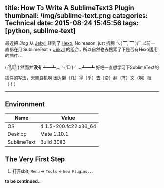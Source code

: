 title: How To Write A SublimeText3 Plugin
thumbnail: /img/sublime-text.png
categories: Technical
date: 2015-08-24 15:45:56
tags: [python, sublime-text]
---

最近把 _Blog_ 从 [Jekyll](http://jekyllrb.com/) 转到了 [Hexo](https://hexo.io/), No reason, just 折腾 ㄟ( ▔, ▔ )ㄏ
以前一直都在用 SublimeText + [Jekyll](https://packagecontrol.io/packages/Jekyll) 的组合，所以自然也去搜索了下是否有Hexo适用的插件...

(;´༎ຶД༎ຶ`) 然而并**没有**  ┻━┻︵╰(‵□′)╯︵┻━┻
好吧一直想学习下SublimeText的插件的写法，天赐良机啊
因为懒（几）得（乎）去（没）翻（有）文（啊）档（！）

---

## Environment

Name | Value
-----|------
OS | 4.1.5-200.fc22.x86_64
Desktop | Mate 1.10.1
SublimeText | Build 3083


## The Very First Step

1. 打开sblt, `Menu`  ->  `Tools`  ->  `New Plugins...`

<i class="fa fa-hand-o-right"></i>  **to be continued...**


<!--
## 1.共有两种命令类型

- Window commands (sublime_plugin.WindowCommand)
- Text commands (sublime_plugin.TextCommand)

所有命令必须要实现 `.run()` 方法，这些方法可以接受任意长度的 **keyword parameters**

**Note:** 参数必须是合法的JSON值，因为ST会将参数转换为JSON格式



## 2. APIs

### Region

- region.a
- region.b
- region.begin
- region.end

这两者都可表示选择区域的端点，区别在于`a`, `b` 的值取决于选择的方向
比如

    import os

当你用鼠标从左向右选择import时, `a`和`b`值为

    (0, 6)

当你用鼠标从右向左选择import时，`a`和`b`的值为

    (6, 0)

而`begin`和`end`是按从左向右的方式给出端点的值，即是无论如何选择import，`begin`和`end`的指都为

	(0, 6)

---

- region.contains
- region.cover
- region.empty

- region.intersection
- region.intersects
- region.size
- region.xpos
-->
